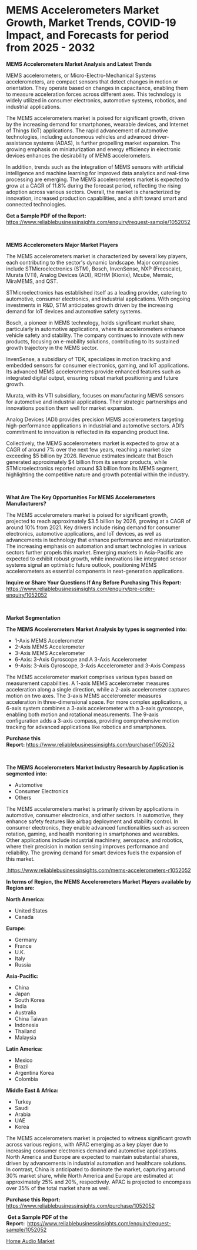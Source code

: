 <p><h1>MEMS Accelerometers Market Growth, Market Trends, COVID-19 Impact, and Forecasts for period from 2025 - 2032</h1></p><p><strong>MEMS Accelerometers Market Analysis and Latest Trends</strong></p>
<p><p>MEMS accelerometers, or Micro-Electro-Mechanical Systems accelerometers, are compact sensors that detect changes in motion or orientation. They operate based on changes in capacitance, enabling them to measure acceleration forces across different axes. This technology is widely utilized in consumer electronics, automotive systems, robotics, and industrial applications.</p><p>The MEMS accelerometers market is poised for significant growth, driven by the increasing demand for smartphones, wearable devices, and Internet of Things (IoT) applications. The rapid advancement of automotive technologies, including autonomous vehicles and advanced driver-assistance systems (ADAS), is further propelling market expansion. The growing emphasis on miniaturization and energy efficiency in electronic devices enhances the desirability of MEMS accelerometers.</p><p>In addition, trends such as the integration of MEMS sensors with artificial intelligence and machine learning for improved data analytics and real-time processing are emerging. The MEMS accelerometers market is expected to grow at a CAGR of 11.8% during the forecast period, reflecting the rising adoption across various sectors. Overall, the market is characterized by innovation, increased production capabilities, and a shift toward smart and connected technologies.</p></p>
<p><strong>Get a Sample PDF of the Report:&nbsp;</strong> <a href="https://www.reliablebusinessinsights.com/enquiry/request-sample/1052052?utm_campaign=2127&utm_medium=2&utm_source=Github&utm_content=ia&utm_term=10022025&utm_id=mems-accelerometers">https://www.reliablebusinessinsights.com/enquiry/request-sample/1052052</a></p>
<p>&nbsp;</p>
<p><strong>MEMS Accelerometers Major Market Players</strong></p>
<p><p>The MEMS accelerometers market is characterized by several key players, each contributing to the sector's dynamic landscape. Major companies include STMicroelectronics (STM), Bosch, InvenSense, NXP (Freescale), Murata (VTI), Analog Devices (ADI), ROHM (Kionix), Mcube, Memsic, MiraMEMS, and QST. </p><p>STMicroelectronics has established itself as a leading provider, catering to automotive, consumer electronics, and industrial applications. With ongoing investments in R&D, STM anticipates growth driven by the increasing demand for IoT devices and automotive safety systems.</p><p>Bosch, a pioneer in MEMS technology, holds significant market share, particularly in automotive applications, where its accelerometers enhance vehicle safety and stability. The company continues to innovate with new products, focusing on e-mobility solutions, contributing to its sustained growth trajectory in the MEMS sector.</p><p>InvenSense, a subsidiary of TDK, specializes in motion tracking and embedded sensors for consumer electronics, gaming, and IoT applications. Its advanced MEMS accelerometers provide enhanced features such as integrated digital output, ensuring robust market positioning and future growth.</p><p>Murata, with its VTI subsidiary, focuses on manufacturing MEMS sensors for automotive and industrial applications. Their strategic partnerships and innovations position them well for market expansion.</p><p>Analog Devices (ADI) provides precision MEMS accelerometers targeting high-performance applications in industrial and automotive sectors. ADI’s commitment to innovation is reflected in its expanding product line.</p><p>Collectively, the MEMS accelerometers market is expected to grow at a CAGR of around 7% over the next few years, reaching a market size exceeding $5 billion by 2026. Revenue estimates indicate that Bosch generated approximately $4 billion from its sensor products, while STMicroelectronics reported around $3 billion from its MEMS segment, highlighting the competitive nature and growth potential within the industry.</p></p>
<p>&nbsp;</p>
<p><strong>What Are The Key Opportunities For MEMS Accelerometers Manufacturers?</strong></p>
<p><p>The MEMS accelerometers market is poised for significant growth, projected to reach approximately $3.5 billion by 2026, growing at a CAGR of around 10% from 2021. Key drivers include rising demand for consumer electronics, automotive applications, and IoT devices, as well as advancements in technology that enhance performance and miniaturization. The increasing emphasis on automation and smart technologies in various sectors further propels this market. Emerging markets in Asia-Pacific are expected to exhibit robust growth, while innovations like integrated sensor systems signal an optimistic future outlook, positioning MEMS accelerometers as essential components in next-generation applications.</p></p>
<p><strong>Inquire or Share Your Questions If Any Before Purchasing This Report:</strong> <a href="https://www.reliablebusinessinsights.com/enquiry/pre-order-enquiry/1052052?utm_campaign=2127&utm_medium=2&utm_source=Github&utm_content=ia&utm_term=10022025&utm_id=mems-accelerometers">https://www.reliablebusinessinsights.com/enquiry/pre-order-enquiry/1052052</a></p>
<p>&nbsp;</p>
<p><strong>Market Segmentation</strong></p>
<p><strong>The MEMS Accelerometers Market Analysis by types is segmented into:</strong></p>
<p><ul><li>1-Axis MEMS Accelerometer</li><li>2-Axis MEMS Accelerometer</li><li>3-Axis MEMS Accelerometer</li><li>6-Axis: 3-Axis Gyroscope and A 3-Axis Accelerometer</li><li>9-Axis: 3-Axis Gyroscope, 3-Axis Accelerometer and 3-Axis Compass</li></ul></p>
<p><p>The MEMS accelerometer market comprises various types based on measurement capabilities. A 1-axis MEMS accelerometer measures acceleration along a single direction, while a 2-axis accelerometer captures motion on two axes. The 3-axis MEMS accelerometer measures acceleration in three-dimensional space. For more complex applications, a 6-axis system combines a 3-axis accelerometer with a 3-axis gyroscope, enabling both motion and rotational measurements. The 9-axis configuration adds a 3-axis compass, providing comprehensive motion tracking for advanced applications like robotics and smartphones.</p></p>
<p><strong>Purchase this Report:&nbsp;</strong><a href="https://www.reliablebusinessinsights.com/purchase/1052052?utm_campaign=2127&utm_medium=2&utm_source=Github&utm_content=ia&utm_term=10022025&utm_id=mems-accelerometers">https://www.reliablebusinessinsights.com/purchase/1052052</a></p>
<p>&nbsp;</p>
<p><strong>The MEMS Accelerometers Market Industry Research by Application is segmented into:</strong></p>
<p><ul><li>Automotive</li><li>Consumer Electronics</li><li>Others</li></ul></p>
<p><p>The MEMS accelerometers market is primarily driven by applications in automotive, consumer electronics, and other sectors. In automotive, they enhance safety features like airbag deployment and stability control. In consumer electronics, they enable advanced functionalities such as screen rotation, gaming, and health monitoring in smartphones and wearables. Other applications include industrial machinery, aerospace, and robotics, where their precision in motion sensing improves performance and reliability. The growing demand for smart devices fuels the expansion of this market.</p></p>
<p><a href="https://www.reliablebusinessinsights.com/mems-accelerometers-r1052052?utm_campaign=2127&utm_medium=2&utm_source=Github&utm_content=ia&utm_term=10022025&utm_id=mems-accelerometers">&nbsp;https://www.reliablebusinessinsights.com/mems-accelerometers-r1052052</a></p>
<p><strong>In terms of Region, the MEMS Accelerometers Market Players available by Region are:</strong></p>
<p>
    <p> <strong> North America: </strong>
        <ul>
            <li>United States</li>
            <li>Canada</li>
        </ul>
        </p> 
    <p> <strong> Europe: </strong>
        <ul>
            <li>Germany</li>
            <li>France</li>
            <li>U.K.</li>
            <li>Italy</li>
            <li>Russia</li>
        </ul>
        </p> 
    <p> <strong> Asia-Pacific: </strong>
        <ul>
            <li>China</li>
            <li>Japan</li>
            <li>South Korea</li>
            <li>India</li>
            <li>Australia</li>
            <li>China Taiwan</li>
            <li>Indonesia</li>
            <li>Thailand</li>
            <li>Malaysia</li>
        </ul>
        </p> 
    <p> <strong> Latin America: </strong>
        <ul>
            <li>Mexico</li>
            <li>Brazil</li>
            <li>Argentina Korea</li>
            <li>Colombia</li>
        </ul>
        </p> 
    <p> <strong> Middle East & Africa: </strong>
        <ul>
            <li>Turkey</li>
            <li>Saudi</li>
            <li>Arabia</li>
            <li>UAE</li>
            <li>Korea</li>
        </ul>
    </p>
    </p>
<p><p>The MEMS accelerometers market is projected to witness significant growth across various regions, with APAC emerging as a key player due to increasing consumer electronics demand and automotive applications. North America and Europe are expected to maintain substantial shares, driven by advancements in industrial automation and healthcare solutions. In contrast, China is anticipated to dominate the market, capturing around 30% market share, while North America and Europe are estimated at approximately 25% and 20%, respectively. APAC is projected to encompass over 35% of the total market share as well.</p></p>
<p><strong>Purchase this Report: </strong><a href="https://www.reliablebusinessinsights.com/purchase/1052052?utm_campaign=2127&utm_medium=2&utm_source=Github&utm_content=ia&utm_term=10022025&utm_id=mems-accelerometers">https://www.reliablebusinessinsights.com/purchase/1052052</a></p>
<p>&nbsp;<strong>Get a Sample PDF of the Report:&nbsp;&nbsp;</strong><a href="https://www.reliablebusinessinsights.com/enquiry/request-sample/1052052?utm_campaign=2127&utm_medium=2&utm_source=Github&utm_content=ia&utm_term=10022025&utm_id=mems-accelerometers">https://www.reliablebusinessinsights.com/enquiry/request-sample/1052052</a></p>
<p><strong></strong></p>
<p><p><a href="https://github.com/seanmcma708/Market-Research-Report-List-1/blob/main/home-audio-market.md?utm_campaign=2127&utm_medium=2&utm_source=Github&utm_content=ia&utm_term=10022025&utm_id=mems-accelerometers">Home Audio Market</a></p></p>